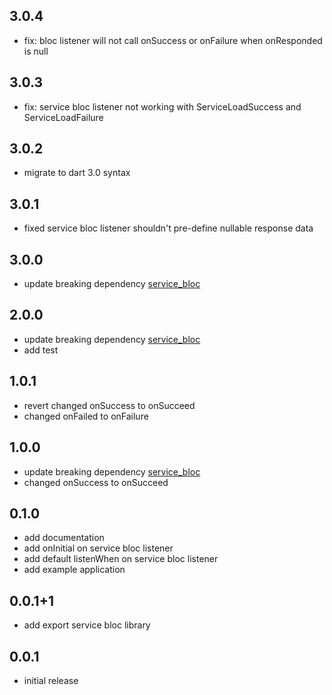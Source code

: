 ## 3.0.4

* fix: bloc listener will not call onSuccess or onFailure when onResponded is null

## 3.0.3

* fix: service bloc listener not working with ServiceLoadSuccess and ServiceLoadFailure

## 3.0.2

* migrate to dart 3.0 syntax

## 3.0.1

* fixed service bloc listener shouldn't pre-define nullable response data

## 3.0.0

* update breaking
  dependency [service_bloc](https://github.com/aaassseee/service_bloc/blob/main/service_bloc/CHANGELOG.md)

## 2.0.0

* update breaking
  dependency [service_bloc](https://github.com/aaassseee/service_bloc/blob/main/service_bloc/CHANGELOG.md)
* add test

## 1.0.1

* revert changed onSuccess to onSucceed
* changed onFailed to onFailure

## 1.0.0

* update breaking
  dependency [service_bloc](https://github.com/aaassseee/service_bloc/blob/main/service_bloc/CHANGELOG.md)
* changed onSuccess to onSucceed

## 0.1.0

* add documentation
* add onInitial on service bloc listener
* add default listenWhen on service bloc listener
* add example application

## 0.0.1+1

* add export service bloc library

## 0.0.1

* initial release
